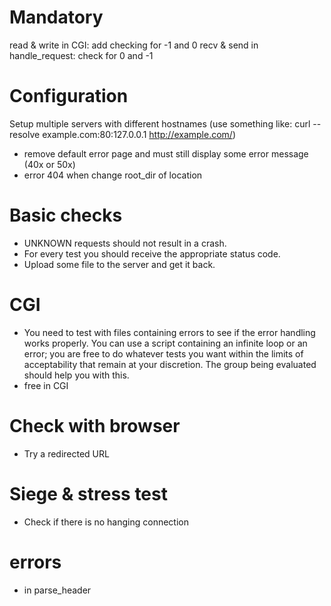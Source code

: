 # Mandatory
read & write in CGI: add checking for -1 and 0
recv & send in handle_request: check for 0 and -1

# Configuration
Setup multiple servers with different hostnames (use something like: curl --resolve example.com:80:127.0.0.1 http://example.com/)
- remove default error page and must still display some error message (40x or 50x)
- error 404 when change root_dir of location

# Basic checks
- UNKNOWN requests should not result in a crash.
- For every test you should receive the appropriate status code.
- Upload some file to the server and get it back.

# CGI
- You need to test with files containing errors to see if the error handling works properly. You can use a script containing an infinite loop or an error; you are free to do whatever tests you want within the limits of acceptability that remain at your discretion. The group being evaluated should help you with this.
- free in CGI

# Check with browser
- Try a redirected URL

# Siege & stress test
- Check if there is no hanging connection

# errors 

- in parse_header